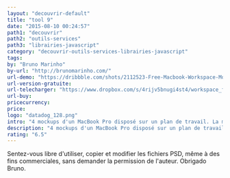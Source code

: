 ```yaml
---
layout: "decouvrir-default"
title: "tool 9"
date: "2015-08-10 00:24:57"
path1: "decouvrir"
path2: "outils-services"
path3: "librairies-javascript"
category: "decouvrir-outils-services-librairies-javascript"
tags:
by: "Bruno Marinho"
by-url: "http://brunomarinho.com/"
url-demo: "https://dribbble.com/shots/2112523-Free-Macbook-Workspace-Mockup"
url-version-gratuite:
url-telecharger: "https://www.dropbox.com/s/4rijv5bnugi4st4/workspace_freebie_pack_01.zip?dl=0"
url-buy:
pricecurrency:
price:
logo: "datadog_128.png"
intro: "4 mockups d'un MacBook Pro disposé sur un plan de travail. La mise en scène est parfaite pour apporter de la surprise & briser la monotonie d'une présentation client."
description: "4 mockups d'un MacBook Pro disposé sur un plan de travail. Parfait pour briser la monotonie d'une présentation client."
rating: "6.5"
---
```


Sentez-vous libre d'utiliser, copier et modifier les fichiers PSD, même à des fins commerciales, sans demander la permission de l'auteur. Obrigado Bruno.

